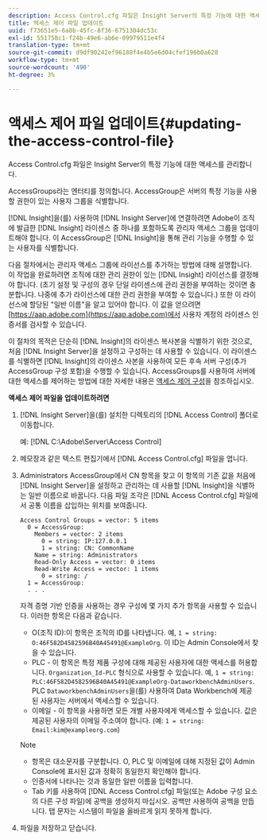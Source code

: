 ```yaml
---
description: Access Control.cfg 파일은 Insight Server의 특정 기능에 대한 액세스를 관리합니다.
title: 액세스 제어 파일 업데이트
uuid: f73651e5-6a8b-45fc-8f36-6751304dc53c
exl-id: 551758c1-f24b-49e6-ab6e-09979511e4f4
translation-type: tm+mt
source-git-commit: d9df90242ef96188f4e4b5e6d04cfef196b0a628
workflow-type: tm+mt
source-wordcount: '490'
ht-degree: 3%

---
```


# 액세스 제어 파일 업데이트{#updating-the-access-control-file}

Access Control.cfg 파일은 Insight Server의 특정 기능에 대한 액세스를 관리합니다.

AccessGroups라는 엔터티를 정의합니다. AccessGroup은 서버의 특정 기능을 사용할 권한이 있는 사용자 그룹을 식별합니다.

[!DNL Insight]을(를) 사용하여 [!DNL Insight Server]에 연결하려면 Adobe이 조직에 발급한 [!DNL Insight] 라이센스 중 하나를 포함하도록 관리자 액세스 그룹을 업데이트해야 합니다. 이 AccessGroup은 [!DNL Insight]을 통해 관리 기능을 수행할 수 있는 사용자를 식별합니다.

다음 절차에서는 관리자 액세스 그룹에 라이선스를 추가하는 방법에 대해 설명합니다. 이 작업을 완료하려면 조직에 대한 관리 권한이 있는 [!DNL Insight] 라이선스를 결정해야 합니다. (초기 설정 및 구성의 경우 단일 라이센스에 관리 권한을 부여하는 것이면 충분합니다. 나중에 추가 라이선스에 대한 관리 권한을 부여할 수 있습니다.) 또한 이 라이선스에 할당된 &quot;일반 이름&quot;을 알고 있어야 합니다. 이 값을 얻으려면 [https://aap.adobe.com](https://aap.adobe.com)에서 사용자 계정의 라이센스 인증서를 검사할 수 있습니다.

이 절차의 목적은 단순히 [!DNL Insight]의 라이센스 복사본을 식별하기 위한 것으로, 처음 [!DNL Insight Server]을 설정하고 구성하는 데 사용할 수 있습니다. 이 라이센스를 식별하면 [!DNL Insight]의 라이센스 사본을 사용하여 모든 후속 서버 구성(추가 AccessGroup 구성 포함)을 수행할 수 있습니다. AccessGroups를 사용하여 서버에 대한 액세스를 제어하는 방법에 대한 자세한 내용은 [액세스 제어 구성](../../../../home/c-inst-svr/c-admin-inst-svr/c-config-acs-ctrl/c-config-acs-ctrl.md#concept-ac385e870dbe4b57a72bf7266b60f93d)을 참조하십시오.

**액세스 제어 파일을 업데이트하려면**

1. [!DNL Insight Server]을(를) 설치한 디렉토리의 [!DNL Access Control] 폴더로 이동합니다.

   예: [!DNL C:\Adobe\Server\Access Control]

1. 메모장과 같은 텍스트 편집기에서 [!DNL Access Control.cfg] 파일을 엽니다.
1. Administrators AccessGroup에서 CN 항목을 찾고 이 항목의 기존 값을 처음에 [!DNL Insight Server]을 설정하고 관리하는 데 사용할 [!DNL Insight]을 식별하는 일반 이름으로 바꿉니다. 다음 파일 조각은 [!DNL Access Control.cfg] 파일에서 공통 이름을 삽입하는 위치를 보여줍니다.

   ```
   Access Control Groups = vector: 5 items 
     0 = AccessGroup: 
       Members = vector: 2 items 
         0 = string: IP:127.0.0.1 
         1 = string: CN: CommonName 
       Name = string: Administrators 
       Read-Only Access = vector: 0 items 
       Read-Write Access = vector: 1 items 
         0 = string: / 
     1 = AccessGroup: 
     . . . 
   ```

   자격 증명 기반 인증을 사용하는 경우 구성에 몇 가지 추가 항목을 사용할 수 있습니다. 이러한 항목은 다음과 같습니다.

   * O(조직 ID):이 항목은 조직의 ID를 나타냅니다. 예, `1 = string: O:46F582D4582596B40A45491@ExampleOrg`. 이 ID는 Admin Console에서 찾을 수 있습니다.
   * PLC - 이 항목은 특정 제품 구성에 대해 제공된 사용자에 대한 액세스를 허용합니다. `Organization_Id-PLC` 형식으로 사용할 수 있습니다. 예, `1 = string: PLC:46F582D4582596B40A45491@ExampleOrg-DataworkbenchAdminUsers`. PLC `DataworkbenchAdminUsers`을(를) 사용하여 Data Workbench에 제공된 사용자는 서버에서 액세스할 수 있습니다.
   * 이메일 - 이 항목을 사용하면 모든 개별 사용자에게 액세스할 수 있습니다. 값은 제공된 사용자의 이메일 주소여야 합니다. (예: `1 = string: Email:kim@exampleorg.com`)

   >[!NOTE]
   >
   >
   >    
   >    
   >    * 항목은 대소문자를 구분합니다. O, PLC 및 이메일에 대해 지정된 값이 Admin Console에 표시된 값과 정확히 동일한지 확인해야 합니다.
   >    * 인증서에 나타나는 것과 동일한 일반 이름을 입력합니다.
   >    * Tab 키를 사용하여 [!DNL Access Control.cfg] 파일(또는 Adobe 구성 요소의 다른 구성 파일)에 공백을 생성하지 마십시오. 공백만 사용하여 공백을 만듭니다. 탭 문자는 시스템이 파일을 올바르게 읽지 못하게 합니다.


1. 파일을 저장하고 닫습니다.
